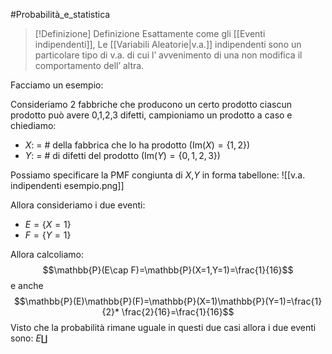 #Probabilità_e_statistica 
>[!Definizione]  Definizione
>Esattamente come gli [[Eventi indipendenti]], Le [[Variabili Aleatorie|v.a.]] indipendenti sono un particolare tipo di v.a. di cui l’ avvenimento di una non modifica il comportamento dell’ altra.

Facciamo un esempio:

Consideriamo 2 fabbriche che producono un certo prodotto ciascun prodotto può avere 0,1,2,3 difetti,
campioniamo un prodotto a caso e chiediamo:
- $X$: = # della fabbrica che lo ha prodotto ($\mathrm{Im}(X)=\{1,2\}$)
- $Y$: = # di difetti del prodotto ($\mathrm{Im}(Y)=\{0,1,2,3\}$)

Possiamo specificare la PMF congiunta di $X$,$Y$ in forma tabellone:
![[v.a. indipendenti esempio.png]]

Allora consideriamo i due eventi:
- $E=\{X=1\}$
- $F=\{Y=1\}$

Allora calcoliamo:
$$\mathbb{P}(E\cap F)=\mathbb{P}(X=1,Y=1)=\frac{1}{16}$$
e anche
$$\mathbb{P}(E)\mathbb{P}(F)=\mathbb{P}(X=1)\mathbb{P}(Y=1)=\frac{1}{2}* \frac{2}{16}=\frac{1}{16}$$
Visto che la probabilità rimane uguale in questi due casi allora  i due eventi sono: $E\coprod$